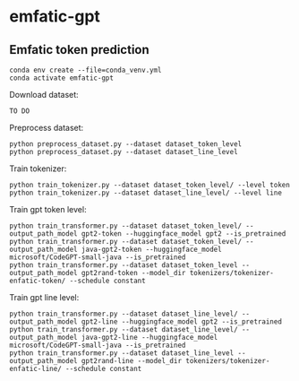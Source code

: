 # emfatic-gpt
## Emfatic token prediction

```shell
conda env create --file=conda_venv.yml
conda activate emfatic-gpt
```

Download dataset:
```shell
TO DO
```

Preprocess dataset:
```shell
python preprocess_dataset.py --dataset dataset_token_level
python preprocess_dataset.py --dataset dataset_line_level
```


Train tokenizer:
```shell
python train_tokenizer.py --dataset dataset_token_level/ --level token
python train_tokenizer.py --dataset dataset_line_level/ --level line
```

Train gpt token level:
```shell
python train_transformer.py --dataset dataset_token_level/ --output_path_model gpt2-token --huggingface_model gpt2 --is_pretrained
python train_transformer.py --dataset dataset_token_level/ --output_path_model java-gpt2-token --huggingface_model microsoft/CodeGPT-small-java --is_pretrained
python train_transformer.py --dataset dataset_token_level --output_path_model gpt2rand-token --model_dir tokenizers/tokenizer-enfatic-token/ --schedule constant
```

Train gpt line level:
```shell
python train_transformer.py --dataset dataset_line_level/ --output_path_model gpt2-line --huggingface_model gpt2 --is_pretrained
python train_transformer.py --dataset dataset_line_level/ --output_path_model java-gpt2-line --huggingface_model microsoft/CodeGPT-small-java --is_pretrained
python train_transformer.py --dataset dataset_line_level --output_path_model gpt2rand-line --model_dir tokenizers/tokenizer-enfatic-line/ --schedule constant
```
